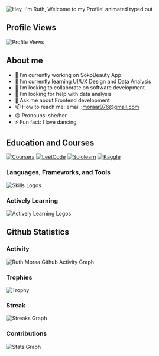 ![Hey, I'm Ruth, Welcome to my Profile! animated typed out](https://readme-typing-svg.demolab.com?font=monospace&size=40&duration=2800&pause=2000&color=964B00&center=false&vCenter=true&width=940&lines=Hey%2C+I'm+Ruth,+Welcome+to+my+github+page!)

## Profile Views
![Profile Views](https://profile-counter.glitch.me/moraar222/count.svg)

## About me
- 🔭 I’m currently working on SokoBeauty App
- 🌱 I’m currently learning UI/UX Design and Data Analysis
- 👯 I’m looking to collaborate on software development
- 🤔 I’m looking for help with data analysis
- 💬 Ask me about Frontend development
- 📫 How to reach me: email :moraar976@gmail.com
- 😄 Pronouns: she/her
- ⚡ Fun fact: I love dancing

## Education and Courses
[![Coursera](https://img.shields.io/badge/Coursera-0056D2?style=for-the-badge&logo=Coursera&logoColor=white)](https://www.coursera.org/user/alidante)
[![LeetCode](https://img.shields.io/badge/-LeetCode-FFA116?style=for-the-badge&logo=LeetCode&logoColor=white)](https://leetcode.com/alidante/)
[![Sololearn](https://img.shields.io/badge/Sololearn-f20057?style=for-the-badge&logoColor=white)](https://www.sololearn.com/profile/alidante/)
[![Kaggle](https://img.shields.io/badge/Kaggle-20BEFF?style=for-the-badge&logo=Kaggle&logoColor=white)](https://www.kaggle.com/alidante/)

<!-- ## ⚙️ Programming Skills
![Top Langs](https://github-readme-stats.vercel.app/api/top-langs/?username=Alidante254&hide_progress=true&theme=dark) -->

### Languages, Frameworks, and Tools
![Skills Logos](https://skillicons.dev/icons?i=github,css,js,ts,react,java,flutter,mongodb,firebase,dart,nodejs,php,nextjs,)
 ### Actively Learning
 
 ![Actively Learning Logos](https://skillicons.dev/icons?i=django,vite)

## Github Statistics

### Activity
![Ruth Moraa Github Activity Graph](https://github-readme-activity-graph.vercel.app/graph?username=moraar222&custom_title=Moraar's%20GitHub%20Activity%20Graph&bg_color=0D1117&color=58A60F&line=58A60F&point=F8D847&area_color=0D1117&title_color=58A6FF&area=true)

### Trophies
![Trophy](https://github-profile-trophy.vercel.app/?username=moraar222&theme=juicyfresh&no-frame=true&no-bg=true&row=1&column=7&title_color=2ED573)

### Streak 
![Streaks Graph](https://streak-stats.demolab.com?user=moraar222&theme=dark)

### Contributions
![Stats Graph](https://github-readme-stats.vercel.app/api?username=moraar222&theme=dark&show_icons=true&count_private=true)

  
